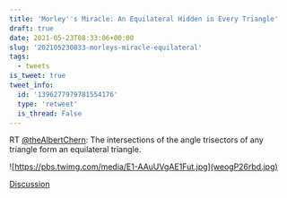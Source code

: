 ```yaml
---
title: 'Morley''s Miracle: An Equilateral Hidden in Every Triangle'
draft: true
date: 2021-05-23T08:33:06+00:00
slug: '202105230833-morleys-miracle-equilateral'
tags:
  - tweets
is_tweet: true
tweet_info:
  id: '1396277979781554176'
  type: 'retweet'
  is_thread: False
---
```




RT [@theAlbertChern](https://x.com/theAlbertChern): The intersections of the angle trisectors of any triangle form an equilateral triangle. 

![https://pbs.twimg.com/media/E1-AAuUVgAE1Fut.jpg](weogP26rbd.jpg)

[Discussion](https://x.com/sytelus/status/1396277979781554176)
